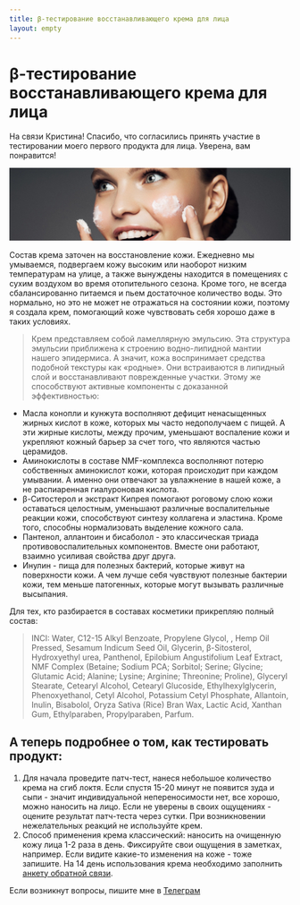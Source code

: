 ```yaml
---
title: β-тестирование восстанавливающего крема для лица
layout: empty
---
```


# β-тестирование восстанавливающего крема для лица

На связи Кристина! Спасибо, что согласились принять участие в тестировании моего первого продукта для лица. Уверена, вам понравится!

![Image](/assets/images/aaaaa.jpg)

Состав крема заточен на восстановление кожи. Ежедневно мы умываемся, подвергаем кожу высоким или наоборот низким температурам на улице, а также вынуждены находится в помещениях с сухим воздухом во время отопительного сезона. Кроме того, не всегда сбалансированно питаемся и пьем достаточное количество воды. Это нормально, но это не может не отражаться на состоянии кожи, поэтому я создала крем, помогающий коже чувствовать себя хорошо даже в таких условиях.

> Крем представляем собой ламеллярную эмульсию. Эта структура эмульсии приближена к строению водно-липидной мантии нашего эпидермиса. А значит, кожа воспринимает средства подобной текстуры как «родные». Они встраиваются в липидный слой и восстанавливают поврежденные участки. Этому же способствуют активные компоненты с доказанной эффективностью:

* Масла конопли и кунжута восполняют дефицит ненасыщенных жирных кислот в коже, которых мы часто недополучаем с пищей. А эти жирные кислоты, между прочим, уменьшают воспаление кожи и укрепляют кожный барьер за счет того, что являются частью церамидов.
* Аминокислоты в составе NMF-комплекса восполняют потерю собственных аминокислот кожи, которая происходит при каждом умывании. А именно они отвечают за увлажнение в нашей коже, а не распиаренная гиалуроновая кислота.
* β-Ситостерол и экстракт Кипрея помогают роговому слою кожи оставаться целостным, уменьшают различные воспалительные реакции кожи, способствуют синтезу коллагена и эластина. Кроме того, способны нормализовать выделение кожного сала.
* Пантенол, аллантоин и бисаболол - это классическая триада противовоспалительных компонентов. Вместе они работают, взаимно усиливая свойства друг друга. 
* Инулин - пища для полезных бактерий, которые живут на поверхности кожи. А чем лучше себя чувствуют полезные бактерии кожи, тем меньше патогенных, которые могут вызывать различные высыпания.

Для тех, кто разбирается в составах косметики прикрепляю полный состав:
> INCI: Water, C12-15 Alkyl Benzoate, Propylene Glycol, , Hemp Oil Pressed, Sesamum Indicum Seed Oil, Glycerin, β-Sitosterol, Hydroxyethyl urea, Panthenol, Epilobium Angustifolium Leaf Extract, NMF Complex (Betaine; Sodium PCA; Sorbitol; Serine; Glycine; Glutamic Acid; Alanine; Lysine; Arginine; Threonine; Proline), Glyceryl Stearate, Cetearyl Alcohol, Cetearyl Gluсoside, Ethylhexylglycerin, Phenoxyethanol, Cetyl Alcohol, Potassium Cetyl Phosphate, Allantoin, Inulin,  Bisabolol, Oryza Sativa (Rice) Bran Wax, Lactic Acid, Xanthan Gum, Ethylparaben, Propylparaben, Parfum.

## А теперь подробнее о том, как тестировать продукт:

1. Для начала проведите патч-тест, нанеся небольшое количество крема на сгиб локтя. Если спустя 15-20 минут не появится зуда и сыпи - значит индивидуальной непереносимости нет, все хорошо, можно наносить на лицо. Если не уверены в своих ощущениях - оцените результат патч-теста через сутки. При возникновении нежелательных реакций не используйте крем.
2. Способ применения крема классический: наносить на очищенную кожу лица 1-2 раза в день. Фиксируйте свои ощущения в заметках, например. Если видите какие-то изменения на коже - тоже запишите. На 14 день использования крема необходимо заполнить [анкету обратной связи](https://docs.google.com/forms/d/1jISAbNLQ5G5LrmzEb8rZ-_qCZekz-2BRHCjvP9hl3IU/edit).

Если возникнут вопросы, пишите мне в [Телеграм](https://t.me/kristanzu)
